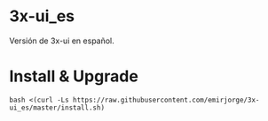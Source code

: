 # 3x-ui_es
Versión de 3x-ui en español. 
# Install & Upgrade

```
bash <(curl -Ls https://raw.githubusercontent.com/emirjorge/3x-ui_es/master/install.sh)
```
